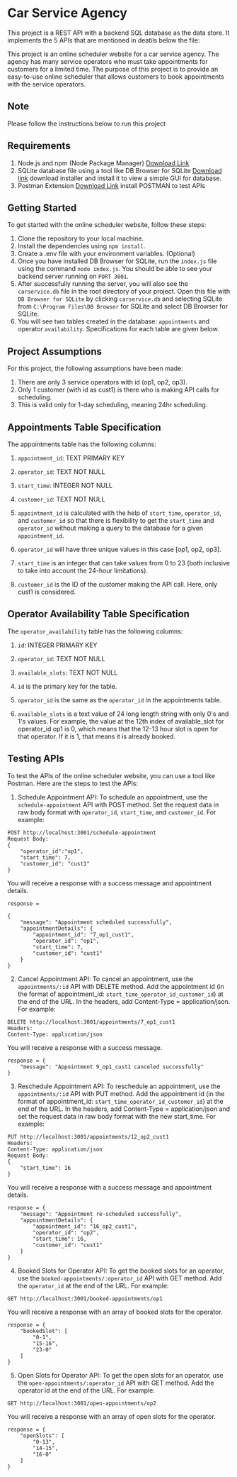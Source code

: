 # Car Service Agency

This project is a REST API with a backend SQL database as the data store. It implements the 5 APIs that are mentioned in deatils below the file: 

This project is an online scheduler website for a car service agency. The agency has many service operators who must take appointments for customers for a limited time. The purpose of this project is to provide an easy-to-use online scheduler that allows customers to book appointments with the service operators.

## Note

Please follow the instructions below to run this project

## Requirements

1. Node.js and npm (Node Package Manager) [Download Link](https://nodejs.org/en/download/)
2. SQLite database file using a tool like DB Browser for SQLite [Download link](https://sqlitebrowser.org/dl/) download installer and install it to view a simple GUI for database. 
3. Postman Extension [Download Link](https://chrome.google.com/webstore/detail/postman/fhbjgbiflinjbdggehcddcbncdddomop?hl=en) install POSTMAN to test APIs

## Getting Started

To get started with the online scheduler website, follow these steps:

1. Clone the repository to your local machine.
2. Install the dependencies using `npm install`.
3. Create a .env file with your environment variables. (Optional)
4. Once you have installed DB Browser for SQLite, run the `index.js` file using the command `node index.js`. You should be able to see your backend server running on `PORT 3001`.
5. After successfully running the server, you will also see the `carservice.db` file in the root directory of your project. Open this file with `DB Browser for SQLite` by clicking `carservice.db` and selecting SQLite from `C:\Program Files\DB Browser` for SQLite and select DB Browser for SQLite.
6. You will see two tables created in the database: `appointments` and operator `availability`.
Specifications for each table are given below.

## Project Assumptions

For this project, the following assumptions have been made:

1. There are only 3 service operators with id (op1, op2, op3).
2. Only 1 customer (with id as cust1) is there who is making API calls for scheduling.
3. This is valid only for 1-day scheduling, meaning 24hr scheduling.

## Appointments Table Specification

The appointments table has the following columns:

1. `appointment_id`: TEXT PRIMARY KEY

2. `operator_id`: TEXT NOT NULL

3. `start_time`: INTEGER NOT NULL

4. `customer_id`: TEXT NOT NULL

5. `appointment_id` is calculated with the help of `start_time`, `operator_id`, and `customer_id` so that there is flexibility to get the `start_time` and `operator_id` without making a query to the database for a given `appointment_id`.

6. `operator_id` will have three unique values in this case [op1, op2, op3].

7. `start_time` is an integer that can take values from 0 to 23 (both inclusive to take into account the 24-hour limitations).

8. `customer_id` is the ID of the customer making the API call. Here, only cust1 is considered.

## Operator Availability Table Specification

The `operator_availability` table has the following columns:

1. `id`: INTEGER PRIMARY KEY

2. `operator_id`: TEXT NOT NULL

3. `available_slots`: TEXT NOT NULL

4. `id` is the primary key for the table.

5. `operator_id` is the same as the `operator_id` in the appointments table.

6. `available_slots` is a text value of 24 long length string with only 0's and 1's values. For example, the value at the 12th index of available_slot for operator_id op1 is 0, which means that the 12-13 hour slot is open for that operator. If it is 1, that means it is already booked.


## Testing APIs

To test the APIs of the online scheduler website, you can use a tool like Postman. Here are the steps to test the APIs:

1.  Schedule Appointment API: To schedule an appointment, use the `schedule-appointment` API with POST method. Set the request data in raw body format with `operator_id`, `start_time`, and `customer_id`. For example:
```
POST http://localhost:3001/schedule-appointment
Request Body:
{
	"operator_id":"op1",
	"start_time": 7,
	"customer_id": "cust1"
}

```

You will receive a response with a success message and appointment details.

```
response = 

{
    "message": "Appointment scheduled successfully",
    "appointmentDetails": {
        "appointment_id": "7_op1_cust1",
        "operator_id": "op1",
        "start_time": 7,
        "customer_id": "cust1"
    }
}
```

2. Cancel Appointment API: To cancel an appointment, use the `appointments/:id` API with DELETE method. Add the appointment id (in the format of appointment_id: `start_time_operator_id_customer_id`) at the end of the URL. In the headers, add 
Content-Type = application/json. For example:

```
DELETE http://localhost:3001/appointments/7_op1_cust1
Headers:
Content-Type: application/json
```

You will receive a response with a success message.

```
response = {
    "message": "Appointment 9_op1_cust1 canceled successfully"
}
```

3. Reschedule Appointment API: To reschedule an appointment, use the `appointments/:id` API with PUT method. Add the appointment id (in the format of appointment_id: `start_time_operator_id_customer_id`) at the end of the URL. In the headers, add Content-Type = application/json and set the request data in raw body format with the new start_time. For example:

```
PUT http://localhost:3001/appointments/12_op2_cust1
Headers:
Content-Type: application/json
Request Body:
{
	"start_time": 16
}
```

You will receive a response with a success message and appointment details.

```
response = {
    "message": "Appointment re-scheduled successfully",
    "appointmentDetails": {
        "appointment_id": "16_op2_cust1",
        "operator_id": "op2",
        "start_time": 16,
        "customer_id": "cust1"
    }
}
```


4. Booked Slots for Operator API: To get the booked slots for an operator, use the `booked-appointments/:operator_id` API with GET method. Add the `operator_id` at the end of the URL. For example:

```
GET http://localhost:3001/booked-appointments/op1
```

You will receive a response with an array of booked slots for the operator.

```
response = {
    "bookedSlot": [
        "0-1",
        "15-16",
        "23-0"
    ]
}
```

5. Open Slots for Operator API: To get the open slots for an operator, use the `open-appointments/:operator_id` API with GET method. Add the operator id at the end of the URL. For example:

```
GET http://localhost:3001/open-appointments/op2
```

You will receive a response with an array of open slots for the operator.

```
response = {
    "openSlots": [
        "0-13",
        "14-15",
        "16-0"
    ]
}

```